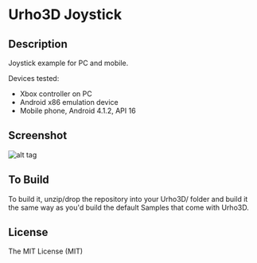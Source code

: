 # Urho3D Joystick

Description
-----------------------------------------------------------------------------------
Joystick example for PC and mobile.  

Devices tested:
* Xbox controller on PC
* Android x86 emulation device
* Mobile phone, Android 4.1.2, API 16


Screenshot
-----------------------------------------------------------------------------------
![alt tag](https://github.com/Lumak/Urho3D-Joystick/blob/master/screenshot/joystickscreen.png)


To Build
-----------------------------------------------------------------------------------
To build it, unzip/drop the repository into your Urho3D/ folder and build it the same way as you'd build the default Samples that come with Urho3D.

License
-----------------------------------------------------------------------------------
The MIT License (MIT)







